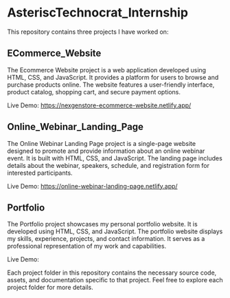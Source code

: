 # AsteriscTechnocrat_Internship

This repository contains three projects I have worked on:

## ECommerce_Website

The Ecommerce Website project is a web application developed using HTML, CSS, and JavaScript. It provides a platform for users to browse and purchase products online. The website features a user-friendly interface, product catalog, shopping cart, and secure payment options.

Live Demo: https://nexgenstore-ecommerce-website.netlify.app/

## Online_Webinar_Landing_Page

The Online Webinar Landing Page project is a single-page website designed to promote and provide information about an online webinar event. It is built with HTML, CSS, and JavaScript. The landing page includes details about the webinar, speakers, schedule, and registration form for interested participants.

Live Demo: https://online-webinar-landing-page.netlify.app/

## Portfolio

The Portfolio project showcases my personal portfolio website. It is developed using HTML, CSS, and JavaScript. The portfolio website displays my skills, experience, projects, and contact information. It serves as a professional representation of my work and capabilities.

Live Demo: 

Each project folder in this repository contains the necessary source code, assets, and documentation specific to that project. Feel free to explore each project folder for more details.
